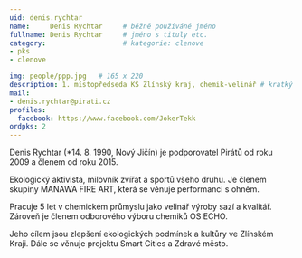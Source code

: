 ```yaml
---
uid: denis.rychtar
name:     Denis Rychtar  	# běžně používáné jméno
fullname: Denis Rychtar  	# jméno s tituly etc.
category:                   # kategorie: clenove
- pks
- clenove

img: people/ppp.jpg   # 165 x 220
description: 1. místopředseda KS Zlínský kraj, chemik-velinář # kratký popis, max 160 znaků
mail:
- denis.rychtar@pirati.cz
profiles:
  facebook: https://www.facebook.com/JokerTekk
ordpks: 2
---
```


Denis Rychtar (*14. 8. 1990, Nový Jičín) je podporovatel Pirátů od roku 2009 a členem od roku 2015.

Ekologický aktivista, milovník zvířat a sportů všeho druhu. Je členem skupiny MANAWA FIRE ART, která se věnuje performanci s ohněm.

Pracuje 5 let v chemickém průmyslu jako velinář výroby sazí a kvalitář. Zároveň je členem odborového výboru chemiků OS ECHO.

Jeho cílem jsou zlepšení ekologických podmínek a kultůry ve Zlínském Kraji. Dále se věnuje projektu Smart Cities a Zdravé město.
